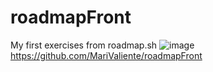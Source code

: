 # roadmapFront
My first exercises from roadmap.sh
![image](https://github.com/user-attachments/assets/2947801b-d7d0-4387-b18a-e7d4a61936fe)
https://github.com/MariValiente/roadmapFront
